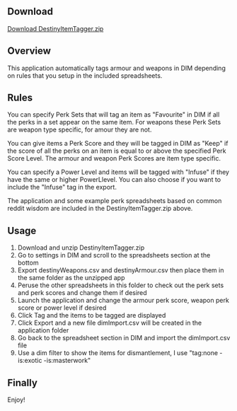 ## Download
[Download DestinyItemTagger.zip](DestinyItemTagger.zip)

## Overview
This application automatically tags armour and weapons in DIM depending on rules that you setup in the included spreadsheets.

## Rules
You can specify Perk Sets that will tag an item as "Favourite" in DIM if all the perks in a set appear on the same item.
For weapons these Perk Sets are weapon type specific, for amour they are not.

You can give items a Perk Score and they will be tagged in DIM as "Keep" if the score of all the perks on an item is equal to or above the specified Perk Score Level.  The armour and weapon Perk Scores are item type specific.

You can specify a Power Level and items will be tagged with "Infuse" if they have the same or higher PowerLlevel. You can also choose if you want to include the "Infuse" tag in the export.

The application and some example perk spreadsheets based on common reddit wisdom are included in the DestinyItemTagger.zip above.

## Usage
1. Download and unzip DestinyItemTagger.zip
2. Go to settings in DIM and scroll to the spreadsheets section at the bottom
3. Export destinyWeapons.csv and destinyArmour.csv then place them in the same folder as the unzipped app
4. Peruse the other spreadsheets in this folder to check out the perk sets and perk scores and change them if desired
5. Launch the application and change the armour perk score, weapon perk score or power level if desired
6. Click Tag and the items to be tagged are displayed
7. Click Export and a new file dimImport.csv will be created in the application folder
8. Go back to the spreadsheet section in DIM and import the dimImport.csv file
9. Use a dim filter to show the items for dismantlement, I use "tag:none -is:exotic -is:masterwork"

## Finally
Enjoy!
